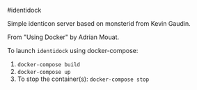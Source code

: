 #identidock

Simple identicon server based on monsterid from Kevin Gaudin.

From "Using Docker" by Adrian Mouat.

To launch `identidock` using docker-compose:
1) `docker-compose build`
2) `docker-compose up`
3) To stop the container(s): `docker-compose stop`